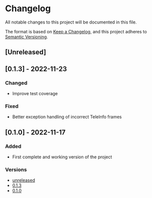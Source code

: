 # Changelog

All notable changes to this project will be documented in this file.

The format is based on [Keep a Changelog](https://keepachangelog.com/en/1.0.0/),
and this project adheres to [Semantic Versioning](https://semver.org/spec/v2.0.0.html).

## [Unreleased]

## [0.1.3] - 2022-11-23

### Changed

- Improve test coverage

### Fixed

- Better exception handling of incorrect TeleInfo frames

## [0.1.0] - 2022-11-17

### Added

- First complete and working version of the project

### Versions

- [unreleased](https://github.com/jlesauce/TeleInfoReader/compare/v0.1.3...HEAD)
- [0.1.3](https://github.com/jlesauce/TeleInfoReader/releases/tag/v0.1.3)
- [0.1.0](https://github.com/jlesauce/TeleInfoReader/releases/tag/v0.1.0)
